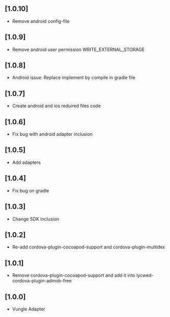 ## [1.0.10]
- Remove android config-file

## [1.0.9]
- Remove android user permission WRITE_EXTERNAL_STORAGE

## [1.0.8]
- Android issue: Replace implement by compile in gradle file

## [1.0.7]
- Create android and ios reduired files code

## [1.0.6]
- Fix bug with android adapter inclusion

## [1.0.5]
- Add adapters

## [1.0.4]
- Fix bug on gradle

## [1.0.3]
- Change SDK inclusion

## [1.0.2]
- Re-add cordova-plugin-cocoapod-support and cordova-plugin-multidex

## [1.0.1]
- Remove cordova-plugin-cocoapod-support and add it into lycwed-cordova-plugin-admob-free

## [1.0.0]
- Vungle Adapter